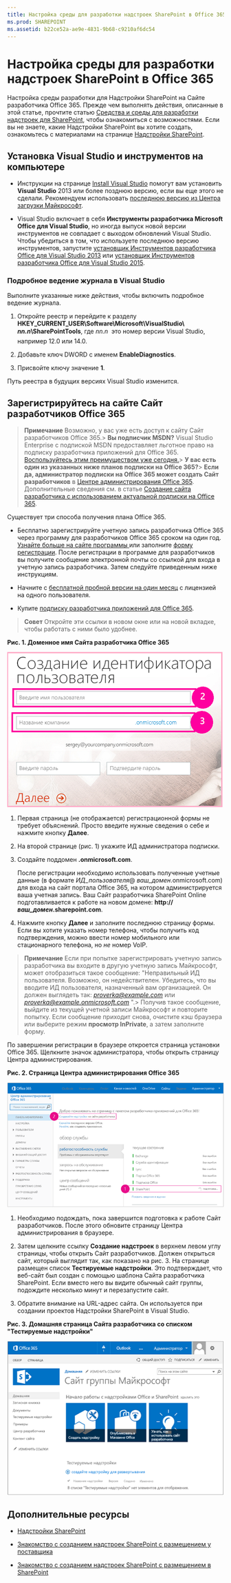 ```yaml
---
title: Настройка среды для разработки надстроек SharePoint в Office 365
ms.prod: SHAREPOINT
ms.assetid: b22ce52a-ae9e-4831-9b68-c9210af6dc54
---
```



# Настройка среды для разработки надстроек SharePoint в Office 365
Настройка среды разработки для Надстройки SharePoint на Сайте разработчика Office 365.
Прежде чем выполнять действия, описанные в этой статье, прочтите статью  [Средства и среды для разработки надстроек для SharePoint](tools-and-environments-for-developing-sharepoint-add-ins.md), чтобы ознакомиться с возможностями. Если вы не знаете, какие Надстройки SharePoint вы хотите создать, ознакомьтесь с материалами на странице  [Надстройки SharePoint](sharepoint-add-ins.md).
  
    
    


## Установка Visual Studio и инструментов на компьютере
<a name="devenv_vs"> </a>


- Инструкции на странице  [Install Visual Studio](http://msdn.microsoft.com/library/da049020-cfda-40d7-8ff4-7492772b620f.aspx) помогут вам установить **Visual Studio** 2013 или более позднюю версию, если вы еще этого не сделали. Рекомендуем использовать [последнюю версию из Центра загрузки Майкрософт](https://www.visualstudio.com/downloads/download-visual-studio-vs).
    
  
- Visual Studio включает в себя **Инструменты разработчика Microsoft Office для Visual Studio**, но иногда выпуск новой версии инструментов не совпадает с выходом обновлений Visual Studio. Чтобы убедиться в том, что используете последнюю версию инструментов, запустите [установщик Инструментов разработчика Office для Visual Studio 2013](http://aka.ms/OfficeDevToolsForVS2013) или [установщик Инструментов разработчика Office для Visual Studio 2015](http://aka.ms/OfficeDevToolsForVS2015). 
    
  

### Подробное ведение журнала в Visual Studio

Выполните указанные ниже действия, чтобы включить подробное ведение журнала.
  
    
    

1. Откройте реестр и перейдите к разделу **HKEY_CURRENT_USER\\Software\\Microsoft\\VisualStudio\\ _nn.n_\\SharePointTools**, где _nn.n_  это номер версии Visual Studio, например 12.0 или 14.0.
    
  
2. Добавьте ключ DWORD с именем **EnableDiagnostics**.
    
  
3. Присвойте ключу значение **1**.
    
  
Путь реестра в будущих версиях Visual Studio изменится.
  
    
    

## Зарегистрируйтесь на сайте Сайт разработчиков Office 365
<a name="o365_signup"> </a>


> **Примечание**
>  Возможно, у вас уже есть доступ к сайту Сайт разработчиков Office 365.> **Вы подписчик MSDN?** Visual Studio Enterprise с подпиской MSDN предоставляет льготное право на подписку разработчика приложений для Office 365. [Воспользуйтесь этим преимуществом уже сегодня.](https://msdn.microsoft.com/subscriptions/manage/default.aspx)> **У вас есть один из указанных ниже планов подписки на Office 365?**> **Если да, администратор подписки на Office 365 может создать Сайт разработчиков** в [Центре администрирования Office 365](https://portal.microsoftonline.com/admin/default.aspx). Дополнительные сведения см. в статье  [Создание сайта разработчика с использованием актуальной подписки на Office 365](create-a-developer-site-on-an-existing-office-365-subscription.md). 
  
    
    

Существует три способа получения плана Office 365. 
  
    
    

- Бесплатно зарегистрируйте учетную запись разработчика Office 365 через программу для разработчиков Office 365 сроком на один год.  [Узнайте больше на сайте программы ](http://dev.office.com/devprogram) или заполните [форму регистрации](https://profile.microsoft.com/RegSysProfileCenter/wizardnp.aspx?wizid=14b845d0-938c-45af-b061-f798fbb4d170). После регистрации в программе для разработчиков вы получите сообщение электронной почты со ссылкой для входа в учетную запись разработчика. Затем следуйте приведенным ниже инструкциям.
    
  
- Начните с  [бесплатной пробной версии на один месяц](https://portal.microsoftonline.com/Signup/MainSignUp.aspx?OfferId=6881A1CB-F4EB-4db3-9F18-388898DAF510&amp;DL=DEVELOPERPACK) с лицензией на одного пользователя.
    
  
- Купите  [подписку разработчика приложений для Office 365](https://portal.microsoftonline.com/Signup/MainSignUp.aspx?OfferId=C69E7747-2566-4897-8CBA-B998ED3BAB88&amp;DL=DEVELOPERPACK). 
    
  

> **Совет**
> Откройте эти ссылки в новом окне или на новой вкладке, чтобы работать с ними было удобнее. 
  
    
    


**Рис. 1. Доменное имя Сайта разработчика Office 365**

  
    
    

  
    
    
![Страница 2 регистрационной формы для учетной записи Office 365](images/ff384c69-56bf-4ceb-81c3-8b874e2407f0.png)
  
    
    

  
    
    

  
    
    

1. Первая страница (не отображается) регистрационной формы не требует объяснений. Просто введите нужные сведения о себе и нажмите кнопку **Далее**.
    
  
2. На второй странице (рис. 1) укажите ИД администратора подписки.
    
  
3. Создайте поддомен **.onmicrosoft.com**. 
    
    После регистрации необходимо использовать полученные учетные данные (в формате  _ИД_пользователя_@ _ваш_домен_.onmicrosoft.com) для входа на сайт портала Office 365, на котором администрируется ваша учетная запись. Ваш Сайт разработчика SharePoint Online подготавливается к работе на новом домене: **http:// _ваш_домен_.sharepoint.com**.
    
  
4. Нажмите кнопку **Далее** и заполните последнюю страницу формы. Если вы хотите указать номер телефона, чтобы получить код подтверждения, можно ввести номер мобильного или стационарного телефона, но *не*  номер VoIP.
    
  

    
> **Примечание**
> Если при попытке зарегистрировать учетную запись разработчика вы входите в другую учетную запись Майкрософт, может отобразиться такое сообщение: "Неправильный ИД пользователя. Возможно, он недействителен. Убедитесь, что вы вводите ИД пользователя, назначенный вам организацией. Он должен выглядеть так:  *proverka@example.com*  или *proverka@example.onmicrosoft.com*  ".> Получив такое сообщение, выйдите из текущей учетной записи Майкрософт и повторите попытку. Если сообщение приходит снова, очистите кэш браузера или выберите режим **просмотр InPrivate**, а затем заполните форму. 
  
    
    

По завершении регистрации в браузере откроется страница установки Office 365. Щелкните значок администратора, чтобы открыть страницу Центра администрирования.
  
    
    

**Рис. 2. Страница Центра администрирования Office 365**

  
    
    

  
    
    
![Снимок экрана с изображением центра администрирования Office 365.](images/SP15_Office365AdminInset_border.png)
  
    
    

  
    
    

1. Необходимо подождать, пока завершится подготовка к работе Сайт разработчиков. После этого обновите страницу Центра администрирования в браузере.
    
  
2. Затем щелкните ссылку **Создание надстроек** в верхнем левом углу страницы, чтобы открыть Сайт разработчиков. Должен открыться сайт, который выглядит так, как показано на рис. 3. На странице размещен список **Тестируемые надстройки**. Это подтверждает, что веб-сайт был создан с помощью шаблона Сайта разработчика SharePoint. Если вместо него вы видите обычный сайт группы, подождите несколько минут и перезапустите сайт.
    
  
3. Обратите внимание на URL-адрес сайта. Он используется при создании проектов Надстройки SharePoint в Visual Studio.
    
  

**Рис. 3. Домашняя страница Сайта разработчика со списком "Тестируемые надстройки"**

  
    
    

  
    
    
![Снимок экрана с изображением домашней страницы сайта разработчика.](images/SP15_DeveloperSiteHome_border.png)
  
    
    

  
    
    

  
    
    

## Дополнительные ресурсы
<a name="SP15SetupSPO365_bk_addlresources"> </a>


-  [Надстройки SharePoint](sharepoint-add-ins.md)
    
  
-  [Знакомство с созданием надстроек SharePoint с размещением у поставщика](get-started-creating-provider-hosted-sharepoint-add-ins.md)
    
  
-  [Знакомство с созданием надстроек SharePoint с размещением в SharePoint](get-started-creating-sharepoint-hosted-sharepoint-add-ins.md)
    
  

  
    
    

